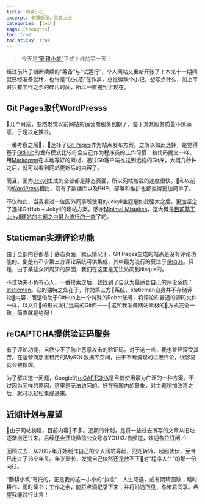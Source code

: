 ```yaml
---
title: 晴耕小记
excerpt: 老铺新张，重装上线
categories: [tech]
tags: [thoughts]
toc: true
toc_sticky: true
---
```


> 今天是[“勤耕小筑”](https://morningspace.github.io/)正式上线的第一天！

经过前阵子断断续续的“筹备”与“试运行”，个人网站又重新开张了！本来十一期间就已经准备就绪，也许是“仪式感”在作祟，总觉得缺个小记，想写点什么，加上平时只有工作之余的碎片时间，所以一直拖到了现在。

## Git Pages取代WordPresss

几个月前，忽然发觉以前网站的运营商服务到期了，鉴于对其服务质量不慎满意，于是决定换址。

一番考察之后，选择了[Git Pages](https://pages.github.com/)作为站点发布方案。之所以如此选择，是觉得基于[GitHub](https://github.com/)的发布模式比较符合自己作为程序员的工作习惯：和代码提交一样，用[Markdown](https://daringfireball.net/projects/markdown/)在本地写好的素材，通过Git客户端推送到远程的Git库，大概几秒钟之后，就可以看到网站更新后的内容了。

而且，因为[Jekyll](https://jekyllrb.com/)生成的全部都是静态页面，所以网站加载的速度很快。和以前的[WordPress](https://wordpress.org/)相比，没有了数据库以及PHP，部署和维护也都变得更加简单了。

不仅如此，当我看过一位国外同事所使用的Jekyll主题是如此强大之后，更加坚定了选择GitHub + Jekyll的建站方案。感谢[Minimal Mistakes](https://mmistakes.github.io/minimal-mistakes/)，这大概是[目前基于Jekyll建站的主题之中最为流行的一款](https://github.com/topics/jekyll-theme)了吧。

## Staticman实现评论功能

由于全部内容都基于静态页面，默认情况下，Git Pages生成的站点是没有评论功能的。倒是有不少第三方评论系统可供集成，其中最为流行的莫过于[disqus](https://disqus.com/)。只是，由于某些众所周知的原因，我们在这里是无法访问到disqus的。

不过功夫不负有心人，一番摸索之后，我找到了自认为最适合自己的评论系统：[staticman](https://staticman.net/)。它的独特之处在于，作为第三方系统，staticman自身并不存储评论内容，而是借助于GitHub上一个特殊的Robot账号，将评论和普通的源码文件一样，以文件的形式发往远端的Git库——这和我准备网站素材的方式完全一致，简直就是绝配！

## reCAPTCHA提供验证码服务

有了评论功能，自然少不了防止恶意攻击的验证码。对于这一点，我也曾经深受其苦。在运营商那里租用的MySQL数据库空间，由于不断涌现的垃圾评论，很容易就会被撑爆。

为了解决这一问题，Google的[reCAPTCHA](https://www.google.com/recaptcha/intro/)是目前使用最为广泛的一种方案。不过因为同样的原因，这里是无法访问的。好在有国内的景象，对主题稍加改造之后，就可以轻松集成进来。

## 近期计划与展望

由于网站初建，目前内容不多。近期的计划，是将一些过去所写的文章从旧址逐渐搬迁过来。后续还会开设微信公众号与YOUKU自频道，欢迎各位订阅:-)

回顾过去，从2002年开始制作自己的个人网站算起，兜兜转转，起起伏伏，至今已走过了16个年头。年岁渐长，发觉自己依然还是放不下对“程序人生”的那一份向往。

“勤耕小筑”寄托的，正是我的这一小小的“执念”：人生际遇，或有阴晴圆缺；晴时耕作，雨时读书；工作之余，能将点滴记录下来；并将沿途所见，与诸君同享。希望我能践行此言！
